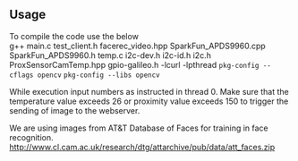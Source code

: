 Usage
--------------------
To compile the code use the below<br>
g++ main.c test_client.h facerec_video.hpp SparkFun_APDS9960.cpp SparkFun_APDS9960.h temp.c i2c-dev.h i2c-id.h i2c.h ProxSensorCamTemp.hpp gpio-galileo.h -lcurl -lpthread `pkg-config --cflags opencv` `pkg-config --libs opencv`

While execution input numbers as instructed in thread 0.
Make sure that the temperature value exceeds 26 or proximity value exceeds 150 to trigger the sending of image to the webserver.

We are using images from AT&T Database of Faces for training in face recognition.<br>
http://www.cl.cam.ac.uk/research/dtg/attarchive/pub/data/att_faces.zip

